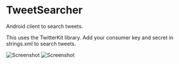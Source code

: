 # TweetSearcher
Android client to search tweets.

This uses the TwitterKit library. Add your consumer key and secret in strings.xml to search tweets.

![Screenshot](https://raw.github.com/Sushobh/TweetSearcher/master/Screenshots/Screenshot_2019-01-26-10-16-37-698_com.example.tweetsearcher.png)
![Screenshot](https://raw.github.com/Sushobh/TweetSearcher/master/Screenshots/Screenshot_2019-01-26-10-17-00-765_com.example.tweetsearcher.png)
